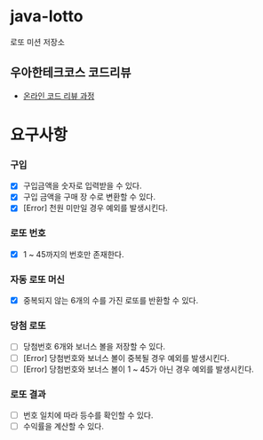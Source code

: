 # java-lotto

로또 미션 저장소

## 우아한테크코스 코드리뷰

- [온라인 코드 리뷰 과정](https://github.com/woowacourse/woowacourse-docs/blob/master/maincourse/README.md)


# 요구사항

### 구입
- [x] 구입금액을 숫자로 입력받을 수 있다.
- [x] 구입 금액을 구매 장 수로 변환할 수 있다.
- [x] [Error] 천원 미만일 경우 예외를 발생시킨다.

### 로또 번호
- [x] 1 ~ 45까지의 번호만 존재한다.

### 자동 로또 머신

- [x] 중복되지 않는 6개의 수를 가진 로또를 반환할 수 있다.

### 당첨 로또
- [ ] 당첨번호 6개와 보너스 볼을 저장할 수 있다.
- [ ] [Error] 당첨번호와 보너스 볼이 중복될 경우 예외를 발생시킨다.
- [ ] [Error] 당첨번호와 보너스 볼이 1 ~ 45가 아닌 경우 예외를 발생시킨다.

### 로또 결과
- [ ] 번호 일치에 따라 등수를 확인할 수 있다.
- [ ] 수익률을 계산할 수 있다.
